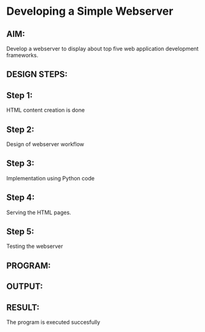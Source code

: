 # Developing a Simple Webserver

## AIM:
Develop a webserver to display about top five web application development frameworks.


## DESIGN STEPS:

## Step 1:

HTML content creation is done

## Step 2:

Design of webserver workflow

## Step 3:

Implementation using Python code

## Step 4:

Serving the HTML pages.

## Step 5:

Testing the webserver

## PROGRAM:

## OUTPUT:


## RESULT:

The program is executed succesfully
